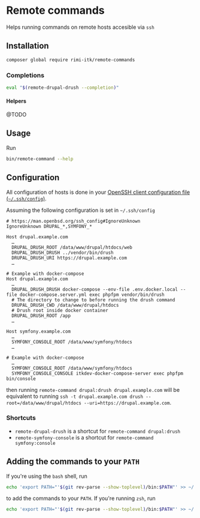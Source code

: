 # Remote commands

Helps running commands on remote hosts accesible via `ssh`

## Installation

```sh
composer global require rimi-itk/remote-commands
```

### Completions

```sh
eval "$(remote-drupal-drush --completion)"
```

#### Helpers

@TODO

## Usage

Run

```sh
bin/remote-command --help
```

## Configuration

All configuration of hosts is done in your [OpenSSH client configuration file
(`~/.ssh/config`)](https://man.openbsd.org/ssh_config).

Assuming the following configuration is set in `~/.ssh/config`

```config
# https://man.openbsd.org/ssh_config#IgnoreUnknown
IgnoreUnknown DRUPAL_*,SYMFONY_*

Host drupal.example.com
  …
  DRUPAL_DRUSH_ROOT /data/www/drupal/htdocs/web
  DRUPAL_DRUSH_DRUSH ../vendor/bin/drush
  DRUPAL_DRUSH_URI https://drupal.example.com
  …

# Example with docker-compose
Host drupal.example.com
  …
  DRUPAL_DRUSH_DRUSH docker-compose --env-file .env.docker.local --file docker-compose.server.yml exec phpfpm vendor/bin/drush
  # The directory to change to before running the drush command
  DRUPAL_DRUSH_CWD /data/www/drupal/htdocs
  # Drush root inside docker container
  DRUPAL_DRUSH_ROOT /app
  …

Host symfony.example.com
  …
  SYMFONY_CONSOLE_ROOT /data/www/symfony/htdocs
  …

# Example with docker-compose
  …
  SYMFONY_CONSOLE_ROOT /data/www/symfony/htdocs
  SYMFONY_CONSOLE_CONSOLE itkdev-docker-compose-server exec phpfpm bin/console

```

then running `remote-command drupal:drush drupal.example.com` will be equivalent
to running `ssh -t drupal.example.com drush --root=/data/www/drupal/htdocs
--uri=https://drupal.example.com`.

### Shortcuts

* `remote-drupal-drush` is a shortcut for `remote-command drupal:drush`
* `remote-symfony-console` is a shortcut for `remote-command symfony:console`

## Adding the commands to your `PATH`

If you're using the `bash` shell, run

```sh
echo 'export PATH="'$(git rev-parse --show-toplevel)/bin:$PATH"' >> ~/.bashrc
```

to add the commands to your `PATH`. If you're running `zsh`, run

```sh
echo 'export PATH="'$(git rev-parse --show-toplevel)/bin:$PATH"' >> ~/.zshrc
```

